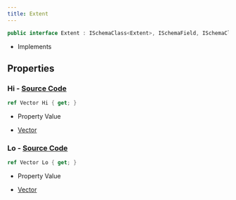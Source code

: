 ```yaml
---
title: Extent
---
```


```csharp
public interface Extent : ISchemaClass<Extent>, ISchemaField, ISchemaClass, INativeHandle
```

- Implements

## Properties

### **Hi** - [Source Code](https://github.com/swiftly-solution/swiftlys2/blob/main/managed/src/SwiftlyS2.Generated/Schemas/Interfaces/Extent.cs#L18)

```csharp
ref Vector Hi { get; }
```

- Property Value

- [Vector](/docs/api/shared/natives/vector)

### **Lo** - [Source Code](https://github.com/swiftly-solution/swiftlys2/blob/main/managed/src/SwiftlyS2.Generated/Schemas/Interfaces/Extent.cs#L16)

```csharp
ref Vector Lo { get; }
```

- Property Value

- [Vector](/docs/api/shared/natives/vector)

